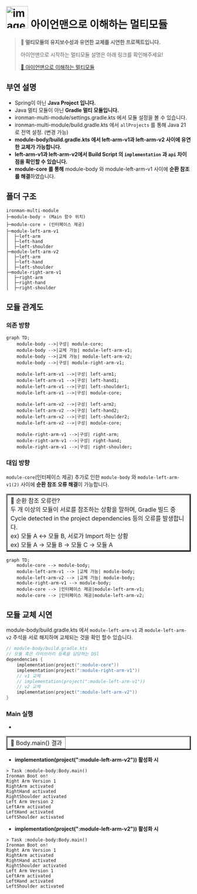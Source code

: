 # <img alt="image" height="60" src="https://github.com/user-attachments/assets/5a74ac7f-4a8d-4655-888c-db0d04433411"/> 아이언맨으로 이해하는 멀티모듈

<blockquote data-ke-style="style1">
  <p data-ke-size="size16">
    <span style="font-family: 'Noto Serif KR';"></span>
  </p>
  <p><strong>🐋 멀티모듈의 유지보수성과 유연한 교체를 시연한 프로젝트입니다.</strong></p>
  <p>아이언맨으로 시작하는 멀티모듈 설명은 아래 링크를 확인해주세요!</p>
  <a href="https://nettee.notion.site/ironman-multimodules">🔗 아이언맨으로 이해하는 멀티모듈</a>
</blockquote>

## 부연 설명
- Spring이 아닌 **Java Project 입니다.**
- Java 멀티 모듈이 아닌 **Gradle 멀티 모듈입니다.**
- ironman-multi-module/settings.gradle.kts 에서 모듈 설정을 볼 수 있습니다.
- ironman-multi-module/build.gradle.kts 에서 `allProjects` 를 통해 Java 21 로 전역 설정. (변경 가능)
- **module-body/build.gradle.kts 에서 left-arm-v1과 left-arm-v2 사이에 유연한 교체가 가능합니다.**
- **left-arm-v1과 left-arm-v2에서 Build Script 의 `implementation` 과 `api` 차이점을 확인할 수 있습니다.** 
- **module-core 를 통해** module-body 와 module-left-arm-v1 사이에 **순환 참조를 해결**하였습니다.

## 폴더 구조 
```
ironman-multi-module
├─module-body ⭐ (Main 함수 위치)       
├─module-core ⭐ (인터페이스 제공)
├─module-left-arm-v1
│  ├─left-arm
│  ├─left-hand
│  ├─left-shoulder
├─module-left-arm-v2
│  ├─left-arm
│  ├─left-hand
│  ├─left-shoulder
├─module-right-arm-v1
│  ├─right-arm
│  ├─right-hand
│  ├─right-shoulder
```
## 모듈 관계도 

### 의존 방향

```mermaid
graph TD;
    module-body -->|구성| module-core;
    module-body -->|교체 가능| module-left-arm-v1;
    module-body -->|교체 가능| module-left-arm-v2;
    module-body -->|구성| module-right-arm-v1;
    
    module-left-arm-v1 -->|구성| left-arm1;
    module-left-arm-v1 -->|구성| left-hand1;
    module-left-arm-v1 -->|구성| left-shoulder1;
    module-left-arm-v1 -->|구성| module-core;

    module-left-arm-v2 -->|구성| left-arm2;
    module-left-arm-v2 -->|구성| left-hand2;
    module-left-arm-v2 -->|구성| left-shoulder2;
    module-left-arm-v2 -->|구성| module-core;

    module-right-arm-v1 -->|구성| right-arm;
    module-right-arm-v1 -->|구성| right-hand;
    module-right-arm-v1 -->|구성| right-shoulder;
```

### 대입 방향

`module-core`(인터페이스 제공) 추가로 인한 `module-body` 와 `module-left-arm-v1(2)` 
사이에 **순환 참조 오류 해결**이 가능합니다.

<table border="3">
  <tr height="30">
    <td>🚨 순환 참조 오류란?<br/>
    두 개 이상의 모듈이 서로를 참조하는 상황을 말하며, Gradle 빌드 중 Cycle detected in the project dependencies 등의 오류를 발생합니다. 
<br/> ex) 모듈 A <-> 모듈 B,  서로가 Import 하는 상황
<br/> ex) 모듈 A -> 모듈 B -> 모듈 C -> 모듈 A
</td>
  </tr>
</table>

```mermaid
graph TD;
    module-core --> module-body;
    module-left-arm-v1 --> |교체 가능| module-body;
    module-left-arm-v2 --> |교체 가능| module-body;
    module-right-arm-v1 --> module-body;
    module-core --> |인터페이스 제공|module-left-arm-v1;
    module-core --> |인터페이스 제공|module-left-arm-v2;
```

## 모듈 교체 시연

module-body/build.gradle.kts 에서 `module-left-arm-v1` 과 `module-left-arm-v2` 주석을 서로 해지하며 교체되는 것을 확인 할수 있습니다.

```kotlin
// module-body/build.gradle.kts
// 모듈 혹은 라이브러리 등록을 담당하는 DSl
dependencies {
    implementation(project(":module-core"))
    implementation(project(":module-right-arm-v1"))
    // v1 교체
    // implementation(project(":module-left-arm-v1"))
    // v2 교체
    implementation(project(":module-left-arm-v2"))
}
```
### Main 실행
- 
<table border="3">
  <tr height="30">
    <td> 🚀 Body.main() 결과 </td>
  </tr>
</table>

- **implementation(project(":module-left-arm-v2")) 활성화 시**
```
> Task :module-body:Body.main()
Ironman Boot on!
Right Arm Version 1
RightArm activated
RightHand activated
RightShoulder activated
Left Arm Version 2
LeftArm activated
LeftHand activated
LeftShoulder activated
```
- **implementation(project(":module-left-arm-v2")) 활성화 시**
```
> Task :module-body:Body.main()
Ironman Boot on!
Right Arm Version 1
RightArm activated
RightHand activated
RightShoulder activated
Left Arm Version 1
LeftArm activated
LeftHand activated
LeftShoulder activated
```